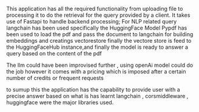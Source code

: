 This application has all the required functionality from uploading file to processing it to do the retrieval for the query provided by a client. 
It takes use of Fastapi to handle backend processing;
For NLP related query langchain has been used specifically the HuggingFace Model 
Pypdf has been used to load the pdf and pass the document to langchain for building embeddings and creatings vectorestore 
finally the vectore store is feed to the HuggingFaceHub instance,and finally the model is ready to answer a query based on the content of the pdf

The llm could have been improvised further , using openAi model could do the job however it comes with a pricing which is imposed after a certain number of 
credits or frequent requests

to sumup this the application has the capability to provide user with a precise answer based on what is has learnt langchain , corsmiddleware 
, huggingface were the major libraries used.


